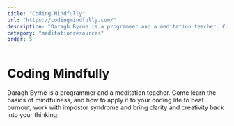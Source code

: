```yaml
---
title: "Coding Mindfully"
url: "https://codingmindfully.com/"
description: "Daragh Byrne is a programmer and a meditation teacher. Come learn the basics of mindfulness, and how to apply it to your coding life to beat burnout, work with impostor syndrome and bring clarity and creativity back into your thinking."
category: "meditationresources"
order: 5
---
```


# Coding Mindfully

Daragh Byrne is a programmer and a meditation teacher. Come learn the basics of mindfulness, and how to apply it to your coding life to beat burnout, work with impostor syndrome and bring clarity and creativity back into your thinking.
